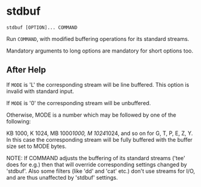 # stdbuf

```
stdbuf [OPTION]... COMMAND
```

Run `COMMAND`, with modified buffering operations for its standard streams.

Mandatory arguments to long options are mandatory for short options too.

## After Help

If `MODE` is 'L' the corresponding stream will be line buffered.
This option is invalid with standard input.

If `MODE` is '0' the corresponding stream will be unbuffered.

Otherwise, MODE is a number which may be followed by one of the following:

KB 1000, K 1024, MB 1000*1000, M 1024*1024, and so on for G, T, P, E, Z, Y.
In this case the corresponding stream will be fully buffered with the buffer size set to MODE bytes.

NOTE: If COMMAND adjusts the buffering of its standard streams ('tee' does for e.g.) then that will override corresponding settings changed by 'stdbuf'.
Also some filters (like 'dd' and 'cat' etc.) don't use streams for I/O, and are thus unaffected by 'stdbuf' settings.
